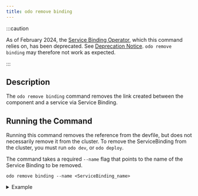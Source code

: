 ```yaml
---
title: odo remove binding
---
```


:::caution

As of February 2024, the [Service Binding Operator](https://github.com/redhat-developer/service-binding-operator/), which this command relies on, has been deprecated. See [Deprecation Notice](https://redhat-developer.github.io/service-binding-operator/userguide/intro.html).
`odo remove binding` may therefore not work as expected.

:::

## Description
The `odo remove binding` command removes the link created between the component and a service via Service Binding.

## Running the Command
Running this command removes the reference from the devfile, but does not necessarily remove it from the cluster. To remove the ServiceBinding from the cluster, you must run `odo dev`, or `odo deploy`.

The command takes a required `--name` flag that points to the name of the Service Binding to be removed.
```shell
odo remove binding --name <ServiceBinding_name>
```

<details>
<summary>Example</summary>

```shell
$ odo remove binding --name redis-service-my-nodejs-app
 ✓  Successfully removed the binding from the devfile. You can now run `odo dev` or `odo deploy` to delete it from the cluster.
```
</details>